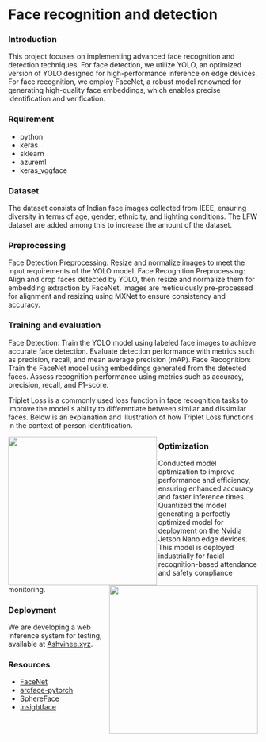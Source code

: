 # Face recognition and detection

### Introduction
This project focuses on implementing advanced face recognition and detection techniques. For face detection, we utilize YOLO, an optimized version of YOLO designed for high-performance inference on edge devices. For face recognition, we employ FaceNet, a robust model renowned for generating high-quality face embeddings, which enables precise identification and verification.

### Rquirement
  * python
  * keras
  * sklearn
  * azureml
  * keras_vggface

### Dataset
The dataset consists of Indian face images collected from IEEE, ensuring diversity in terms of age, gender, ethnicity, and lighting conditions. The LFW dataset are added among this to increase the amount of the dataset.

### Preprocessing
Face Detection Preprocessing: Resize and normalize images to meet the input requirements of the YOLO model.
Face Recognition Preprocessing: Align and crop faces detected by YOLO, then resize and normalize them for embedding extraction by FaceNet. Images are meticulously pre-processed for alignment and resizing using MXNet to ensure consistency and accuracy.

### Training and evaluation 
Face Detection:
Train the YOLO model using labeled face images to achieve accurate face detection.
Evaluate detection performance with metrics such as precision, recall, and mean average precision (mAP).
Face Recognition:
Train the FaceNet model using embeddings generated from the detected faces.
Assess recognition performance using metrics such as accuracy, precision, recall, and F1-score.

Triplet Loss is a commonly used loss function in face recognition tasks to improve the model's ability to differentiate between similar and dissimilar faces. Below is an explanation and illustration of how Triplet Loss functions in the context of person identification.

<img src="https://github.com/user-attachments/assets/3b479405-90bf-43ff-8498-5dce10b4e1d4" align="left" width="300">
<img src="https://github.com/user-attachments/assets/91a4eb12-7829-4bc7-8a63-b0bb151d0c67" align="right" width="300">


### Optimization
Conducted model optimization to improve performance and efficiency, ensuring enhanced accuracy and faster inference times. Quantized the model generating a perfectly optimized model for deployment on the Nvidia Jetson Nano edge devices. This model is deployed industrially for facial recognition-based attendance and safety compliance monitoring.

### Deployment
We are developing a web inference system for testing, available at [Ashvinee.xyz](https://www.ashvinee.xyz/coming-soon-02).

### Resources
  * [FaceNet](https://github.com/davidsandberg/facenet)
  * [arcface-pytorch](https://github.com/ronghuaiyang/arcface-pytorch)
  * [SphereFace](https://github.com/wy1iu/sphereface)
  * [Insightface](https://github.com/deepinsight/insightface)

